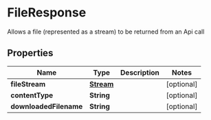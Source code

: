 

# FileResponse

Allows a file (represented as a stream) to be returned from an Api call

## Properties

Name | Type | Description | Notes
------------ | ------------- | ------------- | -------------
**fileStream** | [**Stream**](Stream.md) |  |  [optional]
**contentType** | **String** |  |  [optional]
**downloadedFilename** | **String** |  |  [optional]



